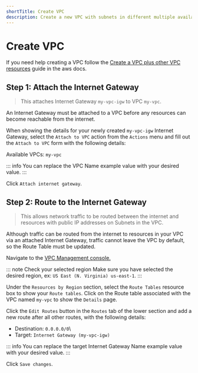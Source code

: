 ```yaml
---
shortTitle: Create VPC
description: Create a new VPC with subnets in different multiple availability zones and internet connectivity.
---
```


# Create VPC

If you need help creating a VPC follow the [Create a VPC plus other VPC resources](https://docs.aws.amazon.com/vpc/latest/userguide/create-vpc.html#create-vpc-and-other-resources) guide in the aws docs.

## Step 1: Attach the Internet Gateway

> This attaches Internet Gateway `my-vpc-igw` to VPC `my-vpc`.

An Internet Gateway must be attached to a VPC before any resources can become reachable from the internet.

When showing the details for your newly created `my-vpc-igw` Internet Gateway, select the `Attach to VPC` action from the `Actions` menu and fill out the `Attach to VPC` form with the following details:

Available VPCs: `my-vpc`

::: info
You can replace the VPC Name example value with your desired value.
:::

Click `Attach internet gateway`.

## Step 2: Route to the Internet Gateway

> This allows network traffic to be routed between the internet and resources with public IP addresses on Subnets in the VPC.

Although traffic can be routed from the internet to resources in your VPC via an attached Internet Gateway, traffic cannot leave the VPC by default, so the Route Table must be updated.

Navigate to the [VPC Management console.](https://console.aws.amazon.com/vpc)

::: note Check your selected region
Make sure you have selected the desired region, ex: `US East (N. Virginia) us-east-1`.
:::

Under the `Resources by Region` section, select the `Route Tables` resource box to show your `Route tables`. Click on the Route table associated with the VPC named `my-vpc` to show the `Details` page.

Click the `Edit Routes` button in the `Routes` tab of the lower section and add a new route after all other routes, with the following details:

- Destination: `0.0.0.0/0`\
- Target: `Internet Gateway (my-vpc-igw)`

::: info
You can replace the target Internet Gateway Name example value with your desired value.
:::

Click `Save changes`.